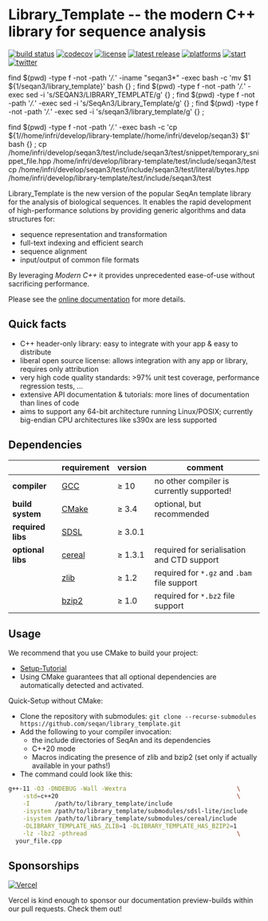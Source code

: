 # Library_Template -- the modern C++ library for sequence analysis

[![build status][1]][2]
[![codecov][3]][4]
[![license][5]][6]
[![latest release][7]][8]
[![platforms][9]][10]
[![start][11]][12]
[![twitter][13]][14]

find $(pwd) -type f -not -path '*/\.*' -iname "seqan3*" -exec bash -c 'mv $1 ${1/seqan3/library_template}' bash {} \;
find $(pwd) -type f -not -path '*/\.*' -exec sed -i 's/SEQAN3/LIBRARY_TEMPLATE/g' {} \;
find $(pwd) -type f -not -path '*/\.*' -exec sed -i 's/SeqAn3/Library_Template/g' {} \;
find $(pwd) -type f -not -path '*/\.*' -exec sed -i 's/seqan3/library_template/g' {} \;


find $(pwd) -type f -not -path '*/\.*' -exec bash -c 'cp ${1/\/home\/infri\/develop\/library-template/\/home\/infri\/develop\/seqan3} $1' bash {} \;
cp /home/infri/develop/seqan3/test/include/seqan3/test/snippet/temporary_snippet_file.hpp /home/infri/develop/library-template/test/include/seqan3/test
cp /home/infri/develop/seqan3/test/include/seqan3/test/literal/bytes.hpp /home/infri/develop/library-template/test/include/seqan3/test

<!--
    Above uses reference-style links with numbers.
    See also https://github.com/adam-p/markdown-here/wiki/Markdown-Cheatsheet#links.

    For example, `[![build status][1]][2]` evaluates to the following:
        `[link_text][2]`
        `[2]` is a reference to a link, i.e. `[link_text](https://...)`

        `[link_text]` = `[![build status][1]]`
        `[1]` is once again a reference to a link - this time an image, i.e. `[![build status](https://...)]
        `![build status]` is the text that should be displayed if the linked resource (`[1]`) is not available

    `[![build status][1]][2]` hence means:
    Show the picture linked under `[1]`. In case it cannot be displayed, show the text "build status" instead.
    The picture, or alternative text, should link to `[2]`.
-->

[1]: https://img.shields.io/github/actions/workflow/status/seqan/library_template/ci_linux.yml?branch=master&style=flat&logo=github&label=Library_Template%20CI "Open GitHub actions page"
[2]: https://github.com/seqan/library_template/actions?query=branch%3Amaster
[3]: https://codecov.io/gh/seqan/library_template/branch/master/graph/badge.svg?token=BH1FQiBBle "Open Codecov page"
[4]: https://codecov.io/gh/seqan/library_template
[5]: https://img.shields.io/badge/license-BSD-green.svg "Open Copyright page"
[6]: https://docs.seqan.de/seqan/3-master-user/about_copyright.html
[7]: https://img.shields.io/github/release/seqan/library_template.svg "Get the latest release"
[8]: https://github.com/seqan/library_template/releases/latest
[9]: https://img.shields.io/badge/platform-linux%20%7C%20bsd%20%7C%20osx-informational.svg "Read more about our API"
[10]: https://docs.seqan.de/seqan/3-master-user/about_api.html
[11]: https://img.shields.io/github/stars/seqan/library_template.svg?style=social "See who starred us"
[12]: https://github.com/seqan/library_template/stargazers
[13]: https://img.shields.io/twitter/follow/SeqAnLib.svg?label=follow&style=social "Follow us on Twitter"
[14]: https://twitter.com/seqanlib

Library_Template is the new version of the popular SeqAn template library for the analysis of biological sequences.
It enables the rapid development of high-performance solutions by providing generic algorithms and data structures
for:

  * sequence representation and transformation
  * full-text indexing and efficient search
  * sequence alignment
  * input/output of common file formats

By leveraging *Modern C++* it provides unprecedented ease-of-use without sacrificing performance.

Please see the [online documentation](https://docs.seqan.de/seqan/3-master-user/) for more details.

## Quick facts

  * C++ header-only library: easy to integrate with your app & easy to distribute
  * liberal open source license: allows integration with any app or library, requires only attribution
  * very high code quality standards: >97% unit test coverage, performance regression tests, ...
  * extensive API documentation & tutorials: more lines of documentation than lines of code
  * aims to support any 64-bit architecture running Linux/POSIX; currently big-endian CPU architectures
    like s390x are less supported

## Dependencies

|                   | requirement                                          | version  | comment                                     |
|-------------------|------------------------------------------------------|----------|---------------------------------------------|
|**compiler**       | [GCC](https://gcc.gnu.org)                           | ≥ 10     | no other compiler is currently supported!   |
|**build system**   | [CMake](https://cmake.org)                           | ≥ 3.4    | optional, but recommended                   |
|**required libs**  | [SDSL](https://github.com/xxsds/sdsl-lite)           | ≥ 3.0.1  |                                             |
|**optional libs**  | [cereal](https://github.com/USCiLab/cereal)          | ≥ 1.3.1  | required for serialisation and CTD support  |
|                   | [zlib](https://github.com/madler/zlib)               | ≥ 1.2    | required for `*.gz` and `.bam` file support |
|                   | [bzip2](https://www.sourceware.org/bzip2)            | ≥ 1.0    | required for `*.bz2` file support           |

## Usage

We recommend that you use CMake to build your project:

  * [Setup-Tutorial](https://docs.seqan.de/seqan/3-master-user/setup.html)
  * Using CMake guarantees that all optional dependencies are automatically detected and activated.

Quick-Setup without CMake:

  * Clone the repository with submodules: `git clone --recurse-submodules https://github.com/seqan/library_template.git`
  * Add the following to your compiler invocation:
    * the include directories of SeqAn and its dependencies
    * C++20 mode
    * Macros indicating the presence of zlib and bzip2 (set only if actually available in your paths!)
  * The command could look like this:
```sh
g++-11 -O3 -DNDEBUG -Wall -Wextra                               \
    -std=c++20                                                  \
    -I       /path/to/library_template/include                            \
    -isystem /path/to/library_template/submodules/sdsl-lite/include       \
    -isystem /path/to/library_template/submodules/cereal/include          \
    -DLIBRARY_TEMPLATE_HAS_ZLIB=1 -DLIBRARY_TEMPLATE_HAS_BZIP2=1                    \
    -lz -lbz2 -pthread                                          \
  your_file.cpp
```

## Sponsorships

[![Vercel](https://raw.githubusercontent.com/seqan/library_template/master/test/documentation/.vercel/powered-by-vercel.svg)](https://vercel.com/?utm_source=seqan&utm_campaign=oss)

Vercel is kind enough to sponsor our documentation preview-builds within our pull requests. Check them out!
